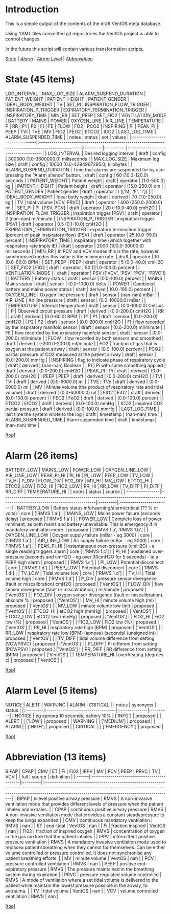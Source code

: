 
# <a name='top'></a>Introduction
This is a simple output of the contents of the draft VentOS meta database.

Using YAML files committed git repositories the VentOS project is able to
control changes.

In the future this script will contain various transformation scripts.

*[State](#state)* | *[Alarm](#alarm)* | *[Alarm Level](#alarm_level)* | *[Abbreviation](#abbreviation)*

# <a name="state"></a>State (45 items)
LOG_INTERVAL | MAX_LOG_SIZE | ALARM_SUSPEND_DURATION | PATIENT_WEIGHT | PATIENT_HEIGHT | PATIENT_GENDER | IDEAL_BODY_WEIGHT | TV | SET_PI | INSPIRATION_FLOW_TRIGGER | INSPIRATION_P_TRIGGER | EXPIRATORY_TERMINATION_TRIGGER | INSPIRATORY_TIME | MIN_RR | SET_PEEP | SET_FIO2 | VENTILATION_MODE | BATTERY | MAINS | POWER | OXYGEN_LINE | AIR_LINE | TEMPERATURE | P | RR | P1 | P2 | FI | FE | FLOW | FO2 | PCO2 | INSPIRING | PI | PEAK_PI | PEEP | TVI | TVE | MV | FIO2 | FEO2 | ETCO2 | ICO2 | LAST_LOG_TIME | ALARM_SUSPENDED_TIME
|                                | notes                                                                                             | status   | sot       | values                              |
|:-------------------------------|:--------------------------------------------------------------------------------------------------|:---------|:----------|:------------------------------------|
| LOG_INTERVAL                   | Desired logging interval                                                                          | draft    | config    | 300000 (1.0-3600000.0) miliseconds  |
| MAX_LOG_SIZE                   | Maximum log size                                                                                  | draft    | config    | 10000 (0.0-4294967295.0) kilobytes  |
| ALARM_SUSPEND_DURATION         | Time that alarms are suspended for by user pressing the "Alarm silence" button.                   | draft    | config    | 60 (10.0-120.0) seconds             |
| PATIENT_WEIGHT                 | Patient weight                                                                                    | draft    | operator  | (1.0-500.0) kg                      |
| PATIENT_HEIGHT                 | Patient height                                                                                    | draft    | operator  | (15.0-250.0) cm                     |
| PATIENT_GENDER                 | Patient gender                                                                                    | draft    | operator  | I (['M', 'F', 'I'])                 |
| IDEAL_BODY_WEIGHT              | Ideal body weight                                                                                 | draft    | derived   | 70 (1.0-250.0) kg                   |
| TV                             | tidal volume [VCV, PRVC]                                                                          | draft    | operator  | 400 (250.0-2000.0) ml               |
| SET_PI                         | Pi,  [PSV, PCV]                                                                                   | draft    | operator  | 20 (-10.0-40.0) cmH2O               |
| INSPIRATION_FLOW_TRIGGER       | inspiration trigger [PSV]                                                                         | draft    | operator  | 2 (nan-nan) ml/minute               |
| INSPIRATION_P_TRIGGER          | inspiration trigger [PSV]                                                                         | draft    | operator  | 0.5 (0.1-10.0) cmH2O                |
| EXPIRATORY_TERMINATION_TRIGGER | expiratory termination trigger (percent of peak inspiratory flow) (PSV)                           | draft    | operator  | 25 (0.0-99.0) percent               |
| INSPIRATORY_TIME               | inspiratory time (which together with respiratory rate imply IE)                                  | draft    | operator  | 2000 (100.0-30000.0) miliseconds    |
| MIN_RR                         | In PCV and VCV modes this is the rate, however synchronised modes this value is the minimum rate. | draft    | operator  | 10 (0.0-60.0) BPM                   |
| SET_PEEP                       | PEEP                                                                                              | draft    | operator  | 5 (0.0-40.0) cmH2O                  |
| SET_FIO2                       | FiO2                                                                                              | draft    | operator  | 50 (21.0-100.0) percent             |
| VENTILATION_MODE               |                                                                                                   | draft    | operator  | PSV (['VCV', 'PSV', 'PCV', 'PRVC']) |
| BATTERY                        | Battery status                                                                                    | draft    | sensor    | (0.0-100.0) percent                 |
| MAINS                          | Mains status                                                                                      | draft    | sensor    | (0.0-1000.0) Volts                  |
| POWER                          | Combined battery and mains power status                                                           | draft    | derived   | (0.0-100.0) percent                 |
| OXYGEN_LINE                    | Oxygen line pressure                                                                              | draft    | sensor    | (nan-nan) mBar                      |
| AIR_LINE                       | Air line pressure                                                                                 | draft    | sensor    | (0.0-10000.0) mBar                  |
| TEMPERATURE                    | Internal temperature                                                                              | draft    | sensor    | (0.0-1000.0) Celsius                |
| P                              | Observed circuit pressure                                                                         | draft    | derived   | (0.0-200.0) cmH2O                   |
| RR                             |                                                                                                   | draft    | derived   | (0.0-60.0) BPM                      |
| P1                             | P1                                                                                                | draft    | sensor    | (0.0-200.0) cmH2O                   |
| P2                             | P2                                                                                                | draft    | sensor    | (0.0-200.0) cmH2O                   |
| FI                             | flow recorded by the inspiratory manifold sensor                                                  | draft    | sensor    | (0.0-200.0) ml/minute               |
| FE                             | flow recorded by the expiratory manifold sensor                                                   | draft    | sensor    | (0.0-200.0) ml/minute               |
| FLOW                           | flow recorded by both sensors and smoothed                                                        | draft    | derived   | (-200.0-200.0) ml/minute            |
| FO2                            | fraction of gas that is oxygen at the patient airway                                              | draft    | sensor    | (0.0-100.0) percent                 |
| PCO2                           | partial pressure of CO2 measured at the patient airway                                            | draft    | sensor    | (0.0-200.0) mmHg                    |
| INSPIRING                      | flag to indicate phase of respiratory cycle                                                       | draft    | derived   | (nan-nan) Boolean                   |
| PI                             | Pi with some smoothing applied                                                                    | draft    | derived   | (0.0-200.0) cmH2O                   |
| PEAK_PI                        | Pi                                                                                                | draft    | derived   | (0.0-200.0) cmH2O                   |
| PEEP                           | PEEP                                                                                              | draft    | derived   | (0.0-200.0) cmH2O                   |
| TVI                            | TVi                                                                                               | draft    | derived   | (0.0-6000.0) ml                     |
| TVE                            | TVe                                                                                               | draft    | derived   | (0.0-6000.0) ml                     |
| MV                             | Minute volume (the product of respiratory rate and tidal volume)                                  | draft    | derived   | (0.0-60000.0) ml                    |
| FIO2                           | FiO2                                                                                              | draft    | derived   | (0.0-100.0) percent                 |
| FEO2                           | FeO2                                                                                              | draft    | derived   | (0.0-100.0) percent                 |
| ETCO2                          | EtCO2                                                                                             | draft    | derived   | (0.0-100.0) mmHg                    |
| ICO2                           | inspired CO2 partial pressure                                                                     | draft    | derived   | (0.0-100.0) mmHg                    |
| LAST_LOG_TIME                  | last time the system wrote to the log                                                             | draft    | timestamp | (nan-nan) time                      |
| ALARM_SUSPENDED_TIME           | Alarm suspended time                                                                              | draft    | timestamp | (nan-nan) time                      |

[[top]](#top)

# <a name="alarm"></a>Alarm (26 items)
BATTERY_LOW | MAINS_LOW | POWER_LOW | OXYGEN_LINE_LOW | AIR_LINE_LOW | PEAK_PI_HI | PI_HI | PI_LOW | PEEP_LOW | TV_LOW | TV_HI | P_DIV | FLOW_DIV | FO2_DIV | MV_HI | MV_LOW | ETCO2_HI | ETCO2_LOW | FIO2_HI | FIO2_LOW | RR_HI | RR_LOW | TV_DIFF | PI_DIFF | RR_DIFF | TEMPERATURE_HI
|                 | notes                                                                                                                      | status   | source                   |
|:----------------|:---------------------------------------------------------------------------------------------------------------------------|:---------|:-------------------------|
| BATTERY_LOW     | Battery status info/warning/alarm/critical (?? % or volts)                                                                 | core     | ['RMVS 1.a']             |
| MAINS_LOW       | Mains power failure (seconds delay)                                                                                        | proposed | ['RMVS 1.a']             |
| POWER_LOW       | Complete loss of power imminent, as both mains and battery unavailable. This is emergency if in mandatory ventilaton mode. | proposed | ['RMVS 1.a', 'RMVS 1.b'] |
| OXYGEN_LINE_LOW | Oxygen supply failure (mBar - eg 3000)                                                                                     | core     | ['RMVS 1.a']             |
| AIR_LINE_LOW    | Air supply failure (mBar - eg 3000)                                                                                        | core     | ['RMVS 1.a']             |
| PEAK_PI_HI      | Instantaneous over-pressure (cmH2O) - a single reading triggers alarm                                                      | core     | ['RMVS 1.c']             |
| PI_HI           | Sustained over-pressure (seconds and cmH2O - eg over 30cmH2O for 5 seconds) - ie a PEEP high alarm                         | proposed | ['RMVS 1.c']             |
| PI_LOW          | Potential disconnect                                                                                                       | core     | ['RMVS 1.d']             |
| PEEP_LOW        | Potential disconnect                                                                                                       | core     | ['RMVS 1.d']             |
| TV_LOW          | Tidal volume low                                                                                                           | core     | ['RMVS 1.d']             |
| TV_HI           | Tidal volume high                                                                                                          | core     | ['RMVS 1.d']             |
| P_DIV           | pressure sensor divergence (fault or miscalibration) cmH2O                                                                 | proposed | ['VentOS']               |
| FLOW_DIV        | flow sensor divergence (fault or miscalibration, ) ml/minute                                                               | proposed | ['VentOS']               |
| FO2_DIV         | oxygen sensor divergence (fault or miscalibration), absolute %                                                             | proposed | ['VentOS']               |
| MV_HI           | minute volume high (ml)                                                                                                    | proposed | ['VentOS']               |
| MV_LOW          | minute volume low (ml)                                                                                                     | proposed | ['VentOS']               |
| ETCO2_HI        | etCO2 high (mmHg)                                                                                                          | proposed | ['VentOS']               |
| ETCO2_LOW       | etCO2 low (mmHg)                                                                                                           | proposed | ['VentOS']               |
| FIO2_HI         | FiO2 low (%)                                                                                                               | proposed | ['VentOS']               |
| FIO2_LOW        | FiO2 low (%)                                                                                                               | proposed | ['VentOS']               |
| RR_HI           | respiratory rate high (BPM)                                                                                                | proposed | ['VentOS']               |
| RR_LOW          | respiratory rate low (BPM) (apnoea) (seconds) (unsigned int)                                                               | proposed | ['VentOS']               |
| TV_DIFF         | tidal volume difference from setting (VCV/PRVC)                                                                            | proposed | ['VentOS']               |
| PI_DIFF         | Pi different from setting (PCV/PSV)                                                                                        | proposed | ['VentOS']               |
| RR_DIFF         | RR difference from setting (BPM)                                                                                           | proposed | ['VentOS']               |
| TEMPERATURE_HI  | overheating (degrees c)                                                                                                    | proposed | ['VentOS']               |

[[top]](#top)

# <a name="alarm_level"></a>Alarm Level (5 items)
NOTICE | ALERT | WARNING | ALARM | CRITICAL
|          | notes                             | synonyms      | status   |
|:---------|:----------------------------------|:--------------|:---------|
| NOTICE   | eg apnoea 10 seconds, battery 10% | ['INFO']      | proposed |
| ALERT    |                                   | ['LOW']       | proposed |
| WARNING  |                                   | ['MEDIUM']    | proposed |
| ALARM    |                                   | ['HIGH']      | proposed |
| CRITICAL |                                   | ['EMERGENCY'] | proposed |

[[top]](#top)

# <a name="abbreviation"></a>Abbreviation (13 items)
BIPAP | CPAP | CMV | ET | Fi | Fi02 | IPPV | MV | PCV | PEEP | PRVC | TV | VCV
|       | full                                       | source   | definition                                                                                                                                                                                                                |
|:------|:-------------------------------------------|:---------|:--------------------------------------------------------------------------------------------------------------------------------------------------------------------------------------------------------------------------|
| BIPAP | bilevel positive airway pressure           | RMVS     | A non-invasive ventilation mode that provides different levels of pressure when the patient inhales and exhales.                                                                                                          |
| CPAP  | continuous positive airway pressure        | RMVS     | A non-invasive ventilation mode that provides a constant steadypressure to keep the lungs expanded                                                                                                                        |
| CMV   | continuous mandatory ventilation           | RMVS     | nan                                                                                                                                                                                                                       |
| ET    | end-tidal                                  | VentOS   | nan                                                                                                                                                                                                                       |
| Fi    | fraction inspired                          | VentOS   | nan                                                                                                                                                                                                                       |
| Fi02  | fraction of inspired oxygen                | RMVS     | concentration of oxygen in the gas mixture that the patient inhales                                                                                                                                                       |
| IPPV  | intermittent positive pressure ventilation | RMVS     | A mandatory invasive ventilation mode used to replacea patient’sbreathing when they cannot for themselves. Can be either volume controlled or pressure controlled. It does not synchronise any patient breathing efforts. |
| MV    | minute volume                              | VentOS   | nan                                                                                                                                                                                                                       |
| PCV   | pressure controlled ventilation            | RMVS     | nan                                                                                                                                                                                                                       |
| PEEP  | positive end-expiratory pressure           | RMVS     | The pressure maintained in the breathing system during expiration                                                                                                                                                         |
| PRVC  | pressure regulated volume controlled       | RMVS     | A mode of ventilation where a set tidal volume is delivered to the patient while maintain the lowest pressure possible in the airway, to avtrauma.                                                                        |
| TV    | tidal volume                               | VentOS   | nan                                                                                                                                                                                                                       |
| VCV   | volume controlled ventilation              | RMVS     | nan                                                                                                                                                                                                                       |

[[top]](#top)
